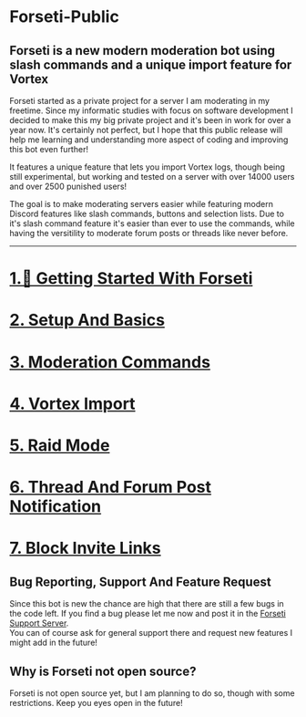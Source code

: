 # Forseti-Public

## Forseti is a new modern moderation bot using slash commands and a unique import feature for Vortex

Forseti started as a private project for a server I am moderating in my freetime. Since my informatic studies with focus on software development I decided to make this my big private project and it's been in work for over a year now. It's certainly not perfect, but I hope that this public release will help me learning and understanding more aspect of coding and improving this bot even further! <br />

It features a unique feature that lets you import Vortex logs, though being still experimental, but working and tested on a server with over 14000 users and over 2500 punished users! <br />

The goal is to make moderating servers easier while featuring modern Discord features like slash commands, buttons and selection lists. Due to it's slash command feature it's easier than ever to use the commands, while having the versitility to moderate forum posts or threads like never before. <br />

***

# [1.👋 Getting Started With Forseti](https://github.com/leThrax/Forseti-Public/wiki/1.%F0%9F%91%8B-Getting-started-with-Forseti)

# [2. Setup And Basics](https://github.com/leThrax/Forseti-Public/wiki/2.-Setup-and-basics)

# [3. Moderation Commands](https://github.com/leThrax/Forseti-Public/wiki/3.-Moderation-Commands)

# [4. Vortex Import](https://github.com/leThrax/Forseti-Public/wiki/4.-Vortex-Import)

# [5. Raid Mode](https://github.com/leThrax/Forseti-Public/wiki/5.-Raid-Mode)

# [6. Thread And Forum Post Notification](https://github.com/leThrax/Forseti-Public/wiki/6.-Thread-And-Forum-Post-Notification)

# [7. Block Invite Links](https://github.com/leThrax/Forseti-Public/wiki/7.-Block-Invite-Links)

## Bug Reporting, Support And Feature Request

Since this bot is new the chance are high that there are still a few bugs in the code left. If you find a bug please let me now and post it in the [Forseti Support Server](https://discord.gg/ZFcfwH9vpm). <br />
You can of course ask for general support there and request new features I might add in the future!

## Why is Forseti not open source? 

Forseti is not open source yet, but I am planning to do so, though with some restrictions. Keep you eyes open in the future!
